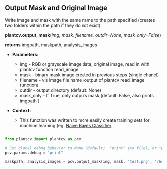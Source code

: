 ## Output Mask and Original Image

Write image and mask with the same name to the path specified (creates two folders within the path if they do not exist).

**plantcv.output_mask**(*img, mask, filename, outdir=None, mask_only=False*)

**returns** imgpath, maskpath, analysis_images

- **Parameters:**
    - img - RGB or grayscale image data, original image, read in with plantcv function read_image
    - mask - binary mask image created in previous steps (single chanel)
    - filename - vis image file name (output of plantcv read_image function)
    - outdir - output directory (default: None)
    - mask_only - If True, only outputs mask (default: False, also prints imgpath )
    
- **Context:**
    - This function was written to more easily create training sets for machine learning (eg. [Naive Bayes Classifier](naive_bayes_classifier.md)

```python

from plantcv import plantcv as pcv      

# Set global debug behavior to None (default), "print" (to file), or "plot" (Jupyter Notebooks or X11)
pcv.params.debug = "print"

maskpath, analysis_images = pcv.output_mask(img, mask, 'test.png', '/home/user/images', mask_only=True)

```
